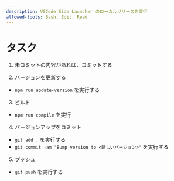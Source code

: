 ```yaml
---
description: VSCode Side Launcher のローカルリリースを実行
allowed-tools: Bash, Edit, Read
---
```


# タスク

1. 未コミットの内容があれば、コミットする

2. バージョンを更新する
  - `npm run update-version` を実行する

3. ビルド
  - `npm run compile` を実行

4. バージョンアップをコミット
  - `git add .` を実行する
  - `git commit -am "Bump version to <新しいバージョン>"` を実行する

5. プッシュ
  - `git push` を実行する
